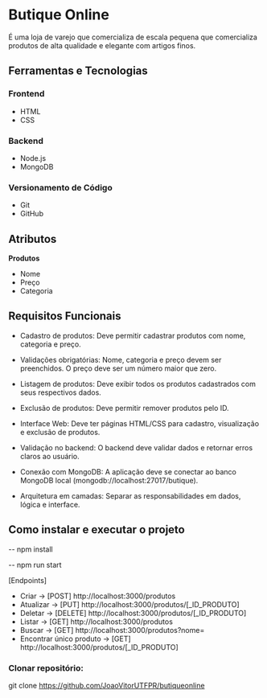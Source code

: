 # Butique Online

É uma loja de varejo que comercializa de escala pequena que comercializa produtos de alta qualidade e elegante com artigos finos.

## Ferramentas e Tecnologias

### Frontend

- HTML
- CSS

### Backend

- Node.js
- MongoDB

### Versionamento de Código

- Git
- GitHub

## Atributos

**Produtos**

- Nome
- Preço
- Categoria

## Requisitos Funcionais

- Cadastro de produtos: Deve permitir cadastrar produtos com nome, categoria e preço.

- Validações obrigatórias: Nome, categoria e preço devem ser preenchidos. O preço deve ser um número maior que zero.

- Listagem de produtos: Deve exibir todos os produtos cadastrados com seus respectivos dados.

- Exclusão de produtos: Deve permitir remover produtos pelo ID.

- Interface Web: Deve ter páginas HTML/CSS para cadastro, visualização e exclusão de produtos.

- Validação no backend: O backend deve validar dados e retornar erros claros ao usuário.

- Conexão com MongoDB: A aplicação deve se conectar ao banco MongoDB local (mongodb://localhost:27017/butique).

- Arquitetura em camadas: Separar as responsabilidades em dados, lógica e interface.

## Como instalar e executar o projeto

--
npm install

--
npm run start

[Endpoints]

- Criar -> [POST] http://localhost:3000/produtos
- Atualizar -> [PUT] http://localhost:3000/produtos/[_ID_PRODUTO]
- Deletar -> [DELETE] http://localhost:3000/produtos/[_ID_PRODUTO]
- Listar -> [GET] http://localhost:3000/produtos
- Buscar -> [GET] http://localhost:3000/produtos?nome=
- Encontrar único produto -> [GET] http://localhost:3000/produtos/[_ID_PRODUTO]

### Clonar repositório:

git clone https://github.com/JoaoVitorUTFPR/butiqueonline
